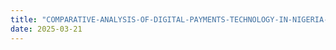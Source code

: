 ```yaml
---
title: "COMPARATIVE-ANALYSIS-OF-DIGITAL-PAYMENTS-TECHNOLOGY-IN-NIGERIA-AND-BRAZIL"
date: 2025-03-21
---
```



